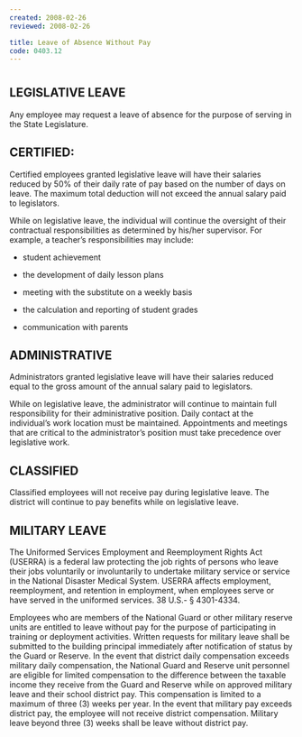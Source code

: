 ```yaml
---
created: 2008-02-26
reviewed: 2008-02-26

title: Leave of Absence Without Pay
code: 0403.12
---
```


#  

## LEGISLATIVE LEAVE

Any employee may request a leave of absence for the purpose of serving in the State Legislature.

## CERTIFIED:

Certified employees granted legislative leave will have their salaries reduced by 50% of their daily rate of pay based on the number of days on leave. The maximum total deduction will not exceed the annual salary paid to legislators.

While on legislative leave, the individual will continue the oversight of their contractual responsibilities as determined by his/her supervisor. For example, a teacher’s responsibilities may include:



- student achievement

- the development of daily lesson plans

- meeting with the substitute on a weekly basis

- the calculation and reporting of student grades

- communication with parents

## ADMINISTRATIVE

Administrators granted legislative leave will have their salaries reduced equal to the gross amount of the annual salary paid to legislators.

While on legislative leave, the administrator will continue to maintain full responsibility for their administrative position. Daily contact at the individual’s work location must be maintained. Appointments and meetings that are critical to the administrator’s position must take precedence over legislative work.

## CLASSIFIED

Classified employees will not receive pay during legislative leave. The district will continue to pay benefits while on legislative leave.

## MILITARY LEAVE

The Uniformed Services Employment and Reemployment Rights Act (USERRA) is a federal law protecting the job rights of persons who leave their jobs voluntarily or involuntarily to undertake military service or service in the National Disaster Medical System. USERRA affects employment, reemployment, and retention in employment, when employees serve or have served in the uniformed services. 38 U.S.- § 4301-4334.

Employees who are members of the National Guard or other military reserve units are entitled to leave without pay for the purpose of participating in training or deployment activities. Written requests for military leave shall be submitted to the building principal immediately after notification of status by the Guard or Reserve. In the event that district daily compensation exceeds military daily compensation, the National Guard and Reserve unit personnel are eligible for limited compensation to the difference between the taxable income they receive from the Guard and Reserve while on approved military leave and their school district pay. This compensation is limited to a maximum of three (3) weeks per year. In the event that military pay exceeds district pay, the employee will not receive district compensation. Military leave beyond three (3) weeks shall be leave without district pay.
